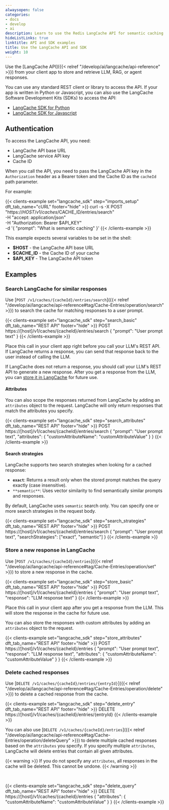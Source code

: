 ```yaml
---
alwaysopen: false
categories:
- docs
- develop
- ai
description: Learn to use the Redis LangCache API for semantic caching.
hideListLinks: true
linktitle: API and SDK examples
title: Use the LangCache API and SDK
weight: 10
---
```


Use the [LangCache API]({{< relref "/develop/ai/langcache/api-reference" >}}) from your client app to store and retrieve LLM, RAG, or agent responses.

You can use any standard REST client or library to access the API. If your app is written in Python or Javascript, you can also use the LangCache Software Development Kits (SDKs) to access the API:

- [LangCache SDK for Python](https://pypi.org/project/langcache/)
- [LangCache SDK for Javascript](https://www.npmjs.com/package/@redis-ai/langcache)

## Authentication

To access the LangCache API, you need:

- LangCache API base URL
- LangCache service API key
- Cache ID

When you call the API, you need to pass the LangCache API key in the `Authorization` header as a Bearer token and the Cache ID as the `cacheId` path parameter.

For example:

{{< clients-example set="langcache_sdk" step="imports_setup" dft_tab_name="cURL" footer="hide" >}}
curl -s -X POST "https://$HOST/v1/caches/$CACHE_ID/entries/search" \
    -H "accept: application/json" \
    -H "Authorization: Bearer $API_KEY" \
    -d '{ "prompt": "What is semantic caching" }'
{{< /clients-example >}}

This example expects several variables to be set in the shell:

- **$HOST** - the LangCache API base URL
- **$CACHE_ID** - the Cache ID of your cache
- **$API_KEY** - The LangCache API token

## Examples

### Search LangCache for similar responses

Use [`POST /v1/caches/{cacheId}/entries/search`]({{< relref "/develop/ai/langcache/api-reference#tag/Cache-Entries/operation/search" >}}) to search the cache for matching responses to a user prompt.

{{< clients-example set="langcache_sdk" step="search_basic" dft_tab_name="REST API" footer="hide" >}}
POST https://[host]/v1/caches/{cacheId}/entries/search
{
    "prompt": "User prompt text"
}
{{< /clients-example >}}

Place this call in your client app right before you call your LLM's REST API. If LangCache returns a response, you can send that response back to the user instead of calling the LLM.

If LangCache does not return a response, you should call your LLM's REST API to generate a new response. After you get a response from the LLM, you can [store it in LangCache](#store-a-new-response-in-langcache) for future use.

#### Attributes
You can also scope the responses returned from LangCache by adding an `attributes` object to the request. LangCache will only return responses that match the attributes you specify.

{{< clients-example set="langcache_sdk" step="search_attributes" dft_tab_name="REST API" footer="hide" >}}
POST https://[host]/v1/caches/{cacheId}/entries/search
{
    "prompt": "User prompt text",
    "attributes": {
        "customAttributeName": "customAttributeValue"
    }
}
{{< /clients-example >}}

#### Search strategies
LangCache supports two search strategies when looking for a cached response:

- **`exact`**: Returns a result only when the stored prompt matches the query exactly (case insensitive).
- `**semantic**`: Uses vector similarity to find semantically similar prompts and responses.

By default, LangCache uses `semantic` search only. You can specify one or more search strategies in the request body.

{{< clients-example set="langcache_sdk" step="search_strategies" dft_tab_name="REST API" footer="hide" >}}
POST https://[host]/v1/caches/{cacheId}/entries/search
{
    "prompt": "User prompt text",
    "searchStrategies": ["exact", "semantic"]
}
{{< /clients-example >}}

### Store a new response in LangCache

Use [`POST /v1/caches/{cacheId}/entries`]({{< relref "/develop/ai/langcache/api-reference#tag/Cache-Entries/operation/set" >}}) to store a new response in the cache.

{{< clients-example set="langcache_sdk" step="store_basic" dft_tab_name="REST API" footer="hide" >}}
POST https://[host]/v1/caches/{cacheId}/entries
{
    "prompt": "User prompt text",
    "response": "LLM response text"
}
{{< /clients-example >}}

Place this call in your client app after you get a response from the LLM. This will store the response in the cache for future use.

You can also store the responses with custom attributes by adding an `attributes` object to the request.

{{< clients-example set="langcache_sdk" step="store_attributes" dft_tab_name="REST API" footer="hide" >}}
POST https://[host]/v1/caches/{cacheId}/entries
{
    "prompt": "User prompt text",
    "response": "LLM response text",
    "attributes": {
        "customAttributeName": "customAttributeValue"
    }
}
{{< /clients-example >}}

### Delete cached responses

Use [`DELETE /v1/caches/{cacheId}/entries/{entryId}`]({{< relref "/develop/ai/langcache/api-reference#tag/Cache-Entries/operation/delete" >}}) to delete a cached response from the cache.

{{< clients-example set="langcache_sdk" step="delete_entry" dft_tab_name="REST API" footer="hide" >}}
DELETE https://[host]/v1/caches/{cacheId}/entries/{entryId}
{{< /clients-example >}}

You can also use [`DELETE /v1/caches/{cacheId}/entries`]({{< relref "/develop/ai/langcache/api-reference#tag/Cache-Entries/operation/deleteQuery" >}}) to delete multiple cached responses based on the `attributes` you specify. If you specify multiple `attributes`, LangCache will delete entries that contain all given attributes.

{{< warning >}}
If you do not specify any `attributes`, all responses in the cache will be deleted. This cannot be undone.
{{< /warning >}}

<br/>

{{< clients-example set="langcache_sdk" step="delete_query" dft_tab_name="REST API" footer="hide" >}}
DELETE https://[host]/v1/caches/{cacheId}/entries
{
    "attributes": {
        "customAttributeName": "customAttributeValue"
    }
}
{{< /clients-example >}}
